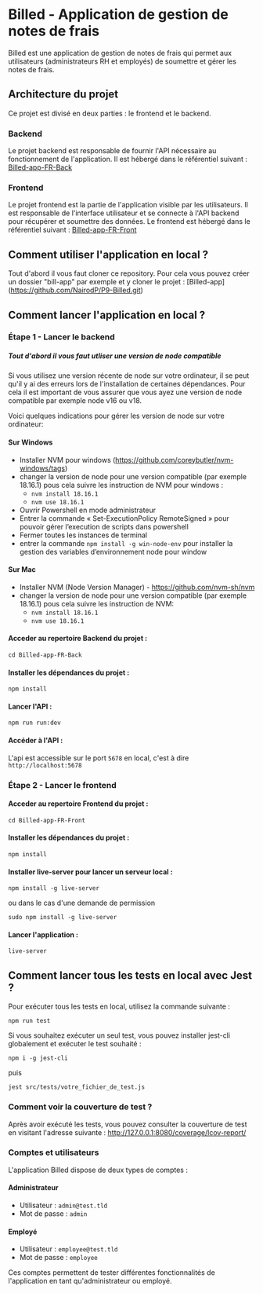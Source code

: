 # Billed - Application de gestion de notes de frais

Billed est une application de gestion de notes de frais qui permet aux utilisateurs (administrateurs RH et employés) de soumettre et gérer les notes de frais.

## Architecture du projet

Ce projet est divisé en deux parties : le frontend et le backend.

### Backend

Le projet backend est responsable de fournir l'API nécessaire au fonctionnement de l'application. Il est hébergé dans le référentiel suivant : [Billed-app-FR-Back](https://github.com/OpenClassrooms-Student-Center/Billed-app-FR-Back)

### Frontend

Le projet frontend est la partie de l'application visible par les utilisateurs. Il est responsable de l'interface utilisateur et se connecte à l'API backend pour récupérer et soumettre des données. Le frontend est hébergé dans le référentiel suivant : [Billed-app-FR-Front](https://github.com/OpenClassrooms-Student-Center/Billed-app-FR-Front)

## Comment utiliser l'application en local ?

Tout d'abord il vous faut cloner ce repository. Pour cela vous pouvez créer un dossier "bill-app" par exemple et y cloner le projet : [Billed-app] (https://github.com/NairodP/P9-Billed.git)

## Comment lancer l'application en local ?

### Étape 1 - Lancer le backend

##### Tout d'abord il vous faut utliser une version de node compatible
Si vous utilisez une version récente de node sur votre ordinateur, il se peut qu'il y ai des erreurs lors de l'installation de certaines dépendances. Pour cela il est important de vous assurer que vous ayez une version de node compatible par exemple node v16 ou v18. 

Voici quelques indications pour gérer les version de node sur votre ordinateur: 

#### Sur Windows
- Installer NVM pour windows (https://github.com/coreybutler/nvm-windows/tags)
- changer la version de node pour une version compatible (par exemple 18.16.1) pous cela suivre les instruction de NVM pour windows : 
    - `nvm install 18.16.1`
    - `nvm use 18.16.1`
- Ouvrir Powershell en mode administrateur
- Entrer la commande «  Set-ExecutionPolicy RemoteSigned » pour pouvoir gérer l’execution de scripts dans powershell
- Fermer toutes les instances de terminal
- entrer la commande `npm install -g win-node-env` pour installer la gestion des variables d’environnement node pour window

#### Sur Mac
- Installer NVM (Node Version Manager) - https://github.com/nvm-sh/nvm
- changer la version de node pour une version compatible (par exemple 18.16.1) pous cela suivre les instruction de NVM: 
    - `nvm install 18.16.1`
    - `nvm use 18.16.1`

#### Acceder au repertoire Backend du projet :

```
cd Billed-app-FR-Back
```

#### Installer les dépendances du projet :

```
npm install
```

#### Lancer l'API :

```
npm run run:dev
```

#### Accéder à l'API :

L'api est accessible sur le port `5678` en local, c'est à dire `http://localhost:5678`

### Étape 2 - Lancer le frontend

#### Acceder au repertoire Frontend du projet :

```
cd Billed-app-FR-Front
```

#### Installer les dépendances du projet :

```
npm install
```

#### Installer live-server pour lancer un serveur local :

```
npm install -g live-server
```
ou dans le cas d'une demande de permission
```
sudo npm install -g live-server
```

#### Lancer l'application :

```
live-server
```

## Comment lancer tous les tests en local avec Jest ?

Pour exécuter tous les tests en local, utilisez la commande suivante :

```
npm run test
```

Si vous souhaitez exécuter un seul test, vous pouvez installer jest-cli globalement et exécuter le test souhaité :

```
npm i -g jest-cli
```
puis
```
jest src/tests/votre_fichier_de_test.js
```

### Comment voir la couverture de test ?

Après avoir exécuté les tests, vous pouvez consulter la couverture de test en visitant l'adresse suivante : http://127.0.0.1:8080/coverage/lcov-report/

### Comptes et utilisateurs

L'application Billed dispose de deux types de comptes :

#### Administrateur

- Utilisateur : ```admin@test.tld```
- Mot de passe : ```admin```

#### Employé

- Utilisateur : ```employee@test.tld```
- Mot de passe : ```employee```

Ces comptes permettent de tester différentes fonctionnalités de l'application en tant qu'administrateur ou employé.